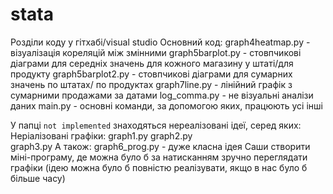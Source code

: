 # stata
Розділи коду у гітхабі/visual studio
Основний код:
graph4heatmap.py - візуалізація кореляцій між змінними 
graph5barplot.py - стовпчикові діаграми для середніх значень для кожного магазину у штаті/для продукту 
graph5barplot2.py - стовпчикові діаграми для сумарних значень по штатах/ по продуктах 
graph7line.py - лінійний графік з сумарними продажами за датами
log_comma.py - не візуальні аналізи даних
main.py - основні команди, за допомогою яких, працюють усі інші

У папці `not implemented` знаходяться нереалізовані ідеї, серед яких:
Неріалізовані графіки:
graph1.py 
graph2.py  
graph3.py 
А також:
graph6_prog.py - дуже класна ідея Саши створити міні-програму, де можна було б за натисканням зручно переглядати графіки (ідею можна було б повністю реалізувати, якщо в нас було б більше часу)